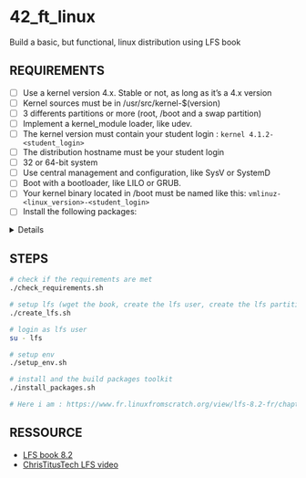 # 42_ft_linux
 Build a basic, but functional, linux distribution using LFS book

## REQUIREMENTS

- [ ] Use a kernel version 4.x. Stable or not, as long as it’s a 4.x version
- [ ] Kernel sources must be in /usr/src/kernel-$(version)
- [ ] 3 differents partitions or more (root, /boot and a swap partition)
- [ ] Implement a kernel_module loader, like udev.
- [ ] The kernel version must contain your student login : `kernel 4.1.2-<student_login>`
- [ ] The distribution hostname must be your student login
- [ ] 32 or 64-bit system
- [ ] Use central management and configuration, like SysV or SystemD
- [ ] Boot with a bootloader, like LILO or GRUB.
- [ ] Your kernel binary located in /boot must be named like this: `vmlinuz-<linux_version>-<student_login>`
- [ ] Install the following packages:

<details>

| Package | Version |
|---------|---------|
| Acl | 2.2.52 |
| Attr | 2.4.47 |
| Autoconf | 2.69 |
| Automake | 1.15 |
| Bash | 4.3.30 |
| Bc | 1.06.95 |
| Binutils | 2.25.1 |
| Bison | 3.0.4 |
| Bzip2 | 1.0.6 |
| Check | 0.10.0 |
| Coreutils | 8.24 |
| DejaGNU | 1.5.3 |
| Diffutils | 3.3 |
| Eudev | 3.1.2 |
| E2fsprogs | 1.42.13 |
| Expat | 2.1.0 |
| Expect | 5.45 |
| File | 5.24 |
| Findutils | 4.4.2 |
| Flex | 2.5.39 |
| Gawk | 4.1.3 |
| GCC | 5.2.0 |
| GDBM | 1.11 |
| Gettext | 0.19.5.1 |
| Glibc | 2.22 |
| GMP | 6.0.0a |
| Gperf | 3.0.4 |
| Grep | 2.21 |
| Groff | 1.22.3 |
| GRUB | 2.02 beta2 |
| Gzip | 1.6 |
| Iana-Etc | 2.30 |
| Inetutils | 1.9.4 |
| Intltool | 0.51.0 |
| IPRoute2 | 4.2.0 |
| Kbd | 2.0.3 |
| Kmod | 21 |
| Less | 458 |
| Libcap | 2.24 |
| Libpipeline | 1.4.1 |
| Libtool | 2.4.6 |
| M4 | 1.4.17 |
| Make | 4.1 |
| Man-DB | 2.7.2 |
| Man-pages | 4.02 |
| MPC | 1.0.3 |
| MPFR | 3.1.3 |
| Ncurses | 6.0 |
| Patch | 2.7.5 |
| Perl | 5.22.0 |
| Pkg-config | 0.28 |
| Procps | 3.3.11 |
| Psmisc | 22.21 |
| Readline | 6.3 |
| Sed | 4.2.2 |
| Shadow | 4.2.1 |
| Sysklogd | 1.5.1 |
| Sysvinit | 2.88dsf |
| Tar | 1.28 |
| Tcl | 8.6.4 |
| Texinfo | 6.0 |
| Time Zone Data | 2015f |
| Udev-lfs Tarball | udev-lfs-20140408 |
| Util-linux | 2.27 |
| Vim | 7.4 |
| XML::Parser | 2.44 |
| Xz Utils | 5.2.1 |
| Zlib | 1.2.8 |

</details>


## STEPS


```bash
# check if the requirements are met
./check_requirements.sh

# setup lfs (wget the book, create the lfs user, create the lfs partition)
./create_lfs.sh

# login as lfs user
su - lfs

# setup env
./setup_env.sh

# install and the build packages toolkit
./install_packages.sh

# Here i am : https://www.fr.linuxfromscratch.org/view/lfs-8.2-fr/chapter06/kernfs.html

```

## RESSOURCE

- [LFS book 8.2](https://www.fr.linuxfromscratch.org/view/lfs-8.2-fr/index.html)
- [ChrisTitusTech LFS video](https://www.youtube.com/watch?v=oV541sgHKGo)
